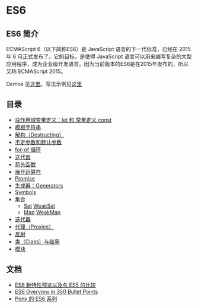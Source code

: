 # ES6
## ES6 简介
ECMAScript 6（以下简称ES6）是 JavaScript 语言的下一代标准，已经在 2015 年 6 月正式发布了。它的目标，是使得 JavaScript 语言可以用来编写复杂的大型应用程序，成为企业级开发语言。因为当前版本的ES6是在2015年发布的，所以又称 ECMAScript 2015。

Demos 见[这里](https://github.com/iamjoel/front-end-demos/tree/master/demos/es6)。写法示例见[这里](overview.md)

## 目录
* [块作用域变量定义：let 和 常量定义 const](let-and-const.md)
* [模板字符串](template-string.md)
* [解构（Destructing）](destructing.md)
* [不定参数和默认参数](rest-parameters-and-defaults.md)
* [for-of 循环](for-of.md)
* [迭代器](iterator.md)
* [箭头函数](arrow-function.md)
* [展开运算符](https://developer.mozilla.org/zh-CN/docs/Web/JavaScript/Reference/Operators/Spread_operator)
* [Promise](https://ponyfoo.com/articles/es6-promises-in-depth)
* [生成器：Generators](generator.md)
* [Symbols](https://ponyfoo.com/articles/es6-symbols-in-depth)
* 集合
  * [Set](https://developer.mozilla.org/zh-CN/docs/Web/JavaScript/Reference/Global_Objects/Set) [WeakSet](https://developer.mozilla.org/zh-CN/docs/Web/JavaScript/Reference/Global_Objects/WeakSet)
  * [Map](https://developer.mozilla.org/zh-CN/docs/Web/JavaScript/Reference/Global_Objects/Map) [WeakMap](https://developer.mozilla.org/zh-CN/docs/Web/JavaScript/Reference/Global_Objects/WeakMap)
* [迭代器](https://ponyfoo.com/articles/es6-iterators-in-depth)
* [代理（Proxies）](proxy.md)
* [反射](reflect.md)
* [类（Class）与继承](https://ponyfoo.com/articles/es6-classes-in-depth)
* [模块](https://ponyfoo.com/articles/es6-modules-in-depth)

## 文档
* [ES6 新特性预览以及与 ES5 的比较](http://es6-features.org/)
* [ES6 Overview in 350 Bullet Points](https://ponyfoo.com/articles/es6)
* [Pony 的 ES6 系列](https://ponyfoo.com/articles/tagged/es6)
